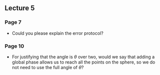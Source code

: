 ## Lecture 5
### Page 7
* Could you please explain the error protocol?
### Page 10 
* For justifying that the angle is $\theta$ over two, would we say that adding a global phase allows us to reach all the points on the sphere, so we do not need to use the full angle of $\theta$? 
